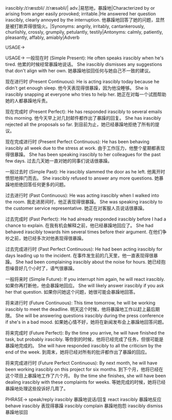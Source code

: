 irascibly:/ɪˈræsɪbli/ /ɪˈræsəbli/| adv.|易怒地，暴躁地|Characterized by or arising from anger easily provoked; irritable.|He answered her question irascibly, clearly annoyed by the interruption. 他暴躁地回答了她的问题，显然是被打断弄得很恼火。|Synonyms: angrily, irritably, cantankerously, churlishly, crossly, grumpily, petulantly, testily|Antonyms: calmly, patiently, pleasantly, affably, amiably|Adverb

USAGE->

USAGE->
一般现在时 (Simple Present):
He often speaks irascibly when he's tired.  他累的时候经常暴躁地说话。
She irascibly dismisses any suggestions that don't align with her own. 她暴躁地驳回任何与她自己不一致的建议。

现在进行时 (Present Continuous):
He is acting irascibly today because he didn't get enough sleep. 他今天表现得很暴躁，因为他没睡够。
She is irascibly snapping at everyone who tries to help her.  她正在对每一个试图帮助她的人都暴躁地斥责。

现在完成时 (Present Perfect):
He has responded irascibly to several emails this morning. 他今天早上对几封邮件都作出了暴躁的回复。
She has irascibly rejected all the proposals so far. 到目前为止，她已经暴躁地拒绝了所有的提议。

现在完成进行时 (Present Perfect Continuous):
He has been behaving irascibly all week due to the stress at work. 由于工作压力，他整个星期都表现得很暴躁。
She has been speaking irascibly to her colleagues for the past few days. 过去几天她一直对她的同事们说话很暴躁。

一般过去时 (Simple Past):
He irascibly slammed the door as he left. 他离开时愤怒地摔门而去。
She irascibly refused to answer any more questions. 她暴躁地拒绝回答任何更多的问题。


过去进行时 (Past Continuous):
He was acting irascibly when I walked into the room. 我走进房间时，他正表现得很暴躁。
She was speaking irascibly to the customer service representative. 她正在对客服人员说话很暴躁。

过去完成时 (Past Perfect):
He had already responded irascibly before I had a chance to explain.  在我有机会解释之前，他已经暴躁地回应了。
She had behaved irascibly towards him several times before their argument. 在他们争吵之前，她已经多次对他表现得很暴躁。

过去完成进行时 (Past Perfect Continuous):
He had been acting irascibly for days leading up to the incident. 在事件发生前的几天里，他一直表现得很暴躁。
She had been complaining irascibly about the noise for hours. 她已经抱怨噪音好几个小时了，语气很暴躁。

一般将来时 (Simple Future):
If you interrupt him again, he will react irascibly. 如果你再打断他，他会暴躁地回应。
She will likely answer irascibly if you ask her that question. 如果你问她这个问题，她很可能会暴躁地回答。

将来进行时 (Future Continuous):
This time tomorrow, he will be working irascibly to meet the deadline. 明天这个时候，他将暴躁地工作以赶上最后期限。
She will be answering questions irascibly during the press conference if she's in a bad mood. 如果她心情不好，她将在新闻发布会上暴躁地回答问题。


将来完成时 (Future Perfect):
By the time you arrive, he will have finished the task, but probably irascibly. 等你到的时候，他将已经完成了任务，但很可能是暴躁地完成的。
She will have responded irascibly to all the criticism by the end of the week. 到周末，她将已经对所有的批评都作出了暴躁的回应。


将来完成进行时 (Future Perfect Continuous):
By next month, he will have been working irascibly on this project for six months. 到下个月，他将已经在这个项目上暴躁地工作了六个月。
By the time she finishes, she will have been dealing irascibly with these complaints for weeks. 等她完成的时候，她将已经暴躁地处理这些投诉好几周了。


PHRASE->
speak/reply irascibly  暴躁地说话/回复
react irascibly  暴躁地反应
behave irascibly  表现得暴躁
irascibly complain  暴躁地抱怨
irascibly dismiss  暴躁地驳回
